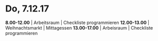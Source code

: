# Do, 7.12.17
**8.00-12.00** | Arbeitsraum | Checkliste programmieren
**12.00-13.00** | Weihnachtsmarkt | Mittagessen
**13.00-17.00** | Arbeisraum | Checkliste programmieren